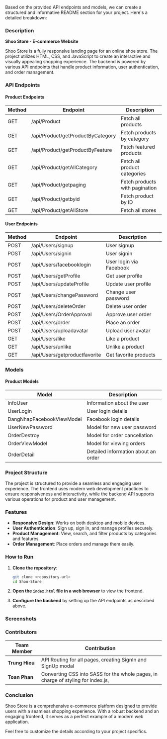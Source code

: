 Based on the provided API endpoints and models, we can create a structured and informative README section for your project. Here's a detailed breakdown:

### Description

**Shoo Store - E-commerce Website**

Shoo Store is a fully responsive landing page for an online shoe store. The project utilizes HTML, CSS, and JavaScript to create an interactive and visually appealing shopping experience. The backend is powered by various API endpoints that handle product information, user authentication, and order management.

### API Endpoints

#### Product Endpoints

| Method | Endpoint                             | Description                                      |
|--------|--------------------------------------|--------------------------------------------------|
| GET    | /api/Product                         | Fetch all products                               |
| GET    | /api/Product/getProductByCategory    | Fetch products by category                       |
| GET    | /api/Product/getProductByFeature     | Fetch featured products                          |
| GET    | /api/Product/getAllCategory          | Fetch all product categories                     |
| GET    | /api/Product/getpaging                | Fetch products with pagination                   |
| GET    | /api/Product/getbyid                 | Fetch product by ID                              |
| GET    | /api/Product/getAllStore             | Fetch all stores                                 |

#### User Endpoints

| Method | Endpoint                        | Description                                  |
|--------|---------------------------------|----------------------------------------------|
| POST   | /api/Users/signup               | User signup                                  |
| POST   | /api/Users/signin               | User signin                                  |
| POST   | /api/Users/facebooklogin        | User login via Facebook                      |
| POST   | /api/Users/getProfile           | Get user profile                             |
| POST   | /api/Users/updateProfile        | Update user profile                          |
| POST   | /api/Users/changePassword       | Change user password                         |
| POST   | /api/Users/deleteOrder          | Delete user order                            |
| POST   | /api/Users/OrderApproval        | Approve user order                           |
| POST   | /api/Users/order                | Place an order                               |
| POST   | /api/Users/uploadavatar         | Upload user avatar                           |
| GET    | /api/Users/like                 | Like a product                               |
| GET    | /api/Users/unlike               | Unlike a product                             |
| GET    | /api/Users/getproductfavorite   | Get favorite products                        |

### Models

#### Product Models

| Model                   | Description                                  |
|-------------------------|----------------------------------------------|
| InfoUser                | Information about the user                   |
| UserLogin               | User login details                           |
| DangNhapFacebookViewModel | Facebook login details                    |
| UserNewPassword         | Model for new user password                  |
| OrderDestroy            | Model for order cancellation                 |
| OrderViewModel          | Model for viewing orders                     |
| OrderDetail             | Detailed information about an order          |

### Project Structure

The project is structured to provide a seamless and engaging user experience. The frontend uses modern web development practices to ensure responsiveness and interactivity, while the backend API supports various operations for product and user management.

### Features

- **Responsive Design**: Works on both desktop and mobile devices.
- **User Authentication**: Sign up, sign in, and manage profiles securely.
- **Product Management**: View, search, and filter products by categories and features.
- **Order Management**: Place orders and manage them easily.

### How to Run

1. **Clone the repository**:
   ```bash
   git clone <repository-url>
   cd Shoo-Store
   ```

2. **Open the `index.html` file in a web browser** to view the frontend.

3. **Configure the backend** by setting up the API endpoints as described above.

### Screenshots

### Contributors

| Team Member    | Contribution                                     |
|----------------|--------------------------------------------------|
| **Trung Hieu** | API Routing for all pages, creating SignIn and SignUp modal |
| **Toan Phan**  | Converting CSS into SASS for the whole pages, in charge of styling for index.js,           |

### Conclusion

Shoo Store is a comprehensive e-commerce platform designed to provide users with a seamless shopping experience. With a robust backend and an engaging frontend, it serves as a perfect example of a modern web application.

Feel free to customize the details according to your project specifics.
